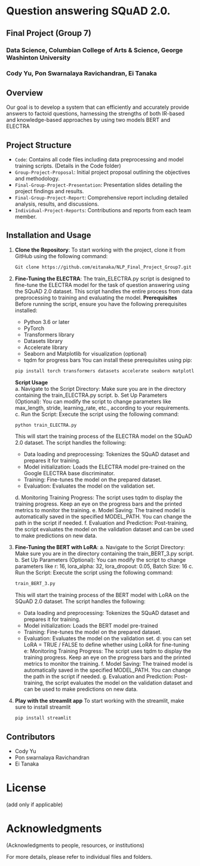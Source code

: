 # Question answering SQuAD 2.0.
## Final Project (Group 7)
### Data Science, Columbian College of Arts & Science, George Washinton University
### Cody Yu, Pon Swarnalaya Ravichandran, Ei Tanaka

## Overview
Our goal is to develop a system that can efficiently and accurately provide answers to factoid questions, harnessing the strengths of both IR-based and knowledge-based approaches by using two models BERT and ELECTRA 

## Project Structure
- `Code`: Contains all code files including data preprocessing and model training scripts. (Details in the Code folder)
- `Group-Project-Proposal`: Initial project proposal outlining the objectives and methodology.
- `Final-Group-Project-Presentation`: Presentation slides detailing the project findings and results.
- `Final-Group-Project-Report`: Comprehensive report including detailed analysis, results, and discussions.
- `Individual-Project-Reports`: Contributions and reports from each team member.

## Installation and Usage

1. **Clone the Repository**:
   To start working with the project, clone it from GitHub using the following command:
   ```bash
   Git clone https://github.com/eitanaka/NLP_Final_Project_Group7.git

2. **Fine-Tuning the ELECTRA**:
   The train_ELECTRA.py script is designed to fine-tune the ELECTRA model for the task of question answering using the SQuAD 2.0 dataset. This script handles the entire process from data preprocessing to training and evaluating the model.
**Prerequisites**
   Before running the script, ensure you have the following prerequisites installed:
      - Python 3.6 or later
      - PyTorch
      - Transformers library
      - Datasets library
      - Accelerate library
      - Seaborn and Matplotlib for visualization (optional)
      - tqdm for progress bars
   You can install these prerequisites using pip:

   ```bash
   pip install torch transformers datasets accelerate seaborn matplotlib tqdm
   ```
   
   **Script Usage**   
   a. Navigate to the Script Directory: Make sure you are in the directory containing the train_ELECTRA.py script.
   b. Set Up Parameters (Optional): You can modify the script to change parameters like max_length, stride, learning_rate, etc., according to your requirements.
   c. Run the Script: Execute the script using the following command:
   
   ```bash
   python train_ELECTRA.py
   ```
   
   This will start the training process of the ELECTRA model on the SQuAD 2.0 dataset. The script handles the following:
      - Data loading and preprocessing: Tokenizes the SQuAD dataset and prepares it for training.
      - Model initialization: Loads the ELECTRA model pre-trained on the Google ELECTRA base discriminator.
      - Training: Fine-tunes the model on the prepared dataset.
      - Evaluation: Evaluates the model on the validation set.
   
   d. Monitoring Training Progress: The script uses tqdm to display the training progress. Keep an eye on the progress bars and the printed metrics to monitor the training.
   e. Model Saving: The trained model is automatically saved in the specified MODEL_PATH. You can change the path in the script if needed.
   f. Evaluation and Prediction: Post-training, the script evaluates the model on the validation dataset and can be used to make predictions on new data.
   
5. **Fine-Tuning the BERT with LoRA**:
   a. Navigate to the Script Directory: Make sure you are in the directory containing the train_BERT_3.py script.
   b. Set Up Parameters (Optional): You can modify the script to change parameters like r: 16, lora_alpha: 32, lora_dropout: 0.05, Batch Size: 16
   c. Run the Script: Execute the script using the following command:
   
   ```bash
   train_BERT_3.py
   ```
   This will start the training process of the BERT model with LoRA on the SQuAD 2.0 dataset. The script handles the following:
      - Data loading and preprocessing: Tokenizes the SQuAD dataset and prepares it for training.
      - Model initialization: Loads the BERT model pre-trained
      - Training: Fine-tunes the model on the prepared dataset.
      - Evaluation: Evaluates the model on the validation set.
   d: you can set LoRA = TRUE / FALSE to define whether using LoRA for fine-tuning
   e: Monitoring Training Progress: The script uses tqdm to display the training progress. Keep an eye on the progress bars and the printed metrics to monitor the training.
   f. Model Saving: The trained model is automatically saved in the specified MODEL_PATH. You can change the path in the script if needed.
   g. Evaluation and Prediction: Post-training, the script evaluates the model on the validation dataset and can be used to make predictions on new data.
7. **Play with the streamlit app**
   To start working with the streamlit, make sure to install streamlit
   ```bash
   pip install streamlit

## Contributors
- Cody Yu
- Pon swarnalaya Ravichandran
- Ei Tanaka

# License
(add only if applicable)

# Acknowledgments
(Acknowledgments to people, resources, or institutions)

For more details, please refer to individual files and folders.

   
